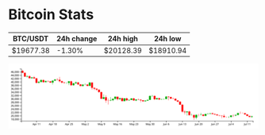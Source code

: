 # Bitcoin Stats

BTC/USDT|24h change|24h high|24h low|
|---|---|---|---|
|$19677.38|-1.30%|$20128.39|$18910.94|

<img src="./chart.svg">
